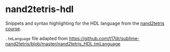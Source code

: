 # nand2tetris-hdl

Snippets and syntax highlighting for the HDL language from the [nand2tetris course](http://nand2tetris.org/).

`.tmLanguage` file adapted from https://github.com/t17dr/sublime-nand2tetris/blob/master/nand2tetris_HDL.tmLanguage